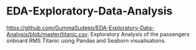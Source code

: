 # EDA-Exploratory-Data-Analysis
https://github.com/GummaSudeep/EDA-Exploratory-Data-Analysis/blob/master/titanic.csv: Exploratory Analysis of the passengers onboard RMS Titanic using Pandas and Seaborn visualisations.
